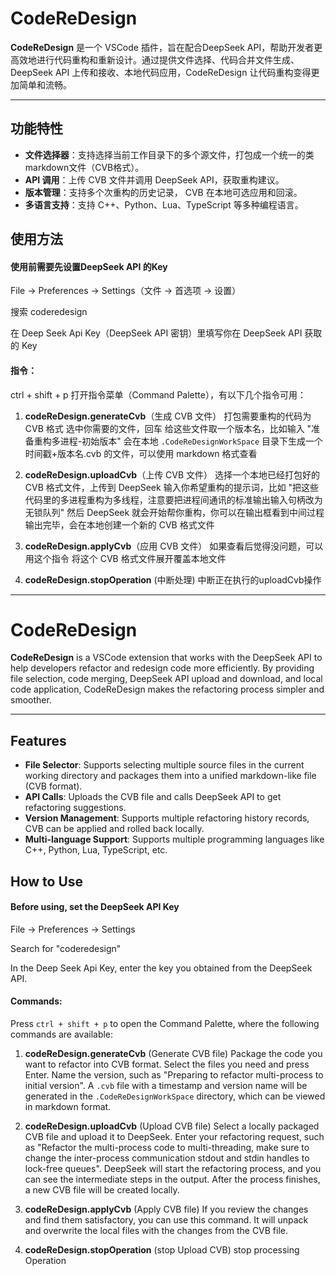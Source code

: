 # CodeReDesign

**CodeReDesign** 是一个 VSCode 插件，旨在配合DeepSeek API，帮助开发者更高效地进行代码重构和重新设计。通过提供文件选择、代码合并文件生成、DeepSeek API 上传和接收、本地代码应用，CodeReDesign 让代码重构变得更加简单和流畅。

---

## 功能特性

- **文件选择器**：支持选择当前工作目录下的多个源文件，打包成一个统一的类markdown文件（CVB格式）。
- **API 调用**：上传 CVB 文件并调用 DeepSeek API，获取重构建议。
- **版本管理**：支持多个次重构的历史记录， CVB 在本地可选应用和回滚。
- **多语言支持**：支持 C++、Python、Lua、TypeScript 等多种编程语言。

## 使用方法

#### 使用前需要先设置DeepSeek API 的Key
File -> Preferences -> Settings（文件 -> 首选项 -> 设置）

搜索 coderedesign

在 Deep Seek Api Key（DeepSeek API 密钥）里填写你在 DeepSeek API 获取的 Key

#### 指令：
ctrl + shift + p 打开指令菜单（Command Palette），有以下几个指令可用：

1. **codeReDesign.generateCvb**（生成 CVB 文件）
   打包需要重构的代码为 CVB 格式
   选中你需要的文件，回车
   给这些文件取一个版本名，比如输入 "准备重构多进程-初始版本"
   会在本地 `.CodeReDesignWorkSpace` 目录下生成一个时间戳+版本名.cvb 的文件，可以使用 markdown 格式查看

2. **codeReDesign.uploadCvb**（上传 CVB 文件）
   选择一个本地已经打包好的 CVB 格式文件，上传到 DeepSeek
   输入你希望重构的提示词，比如 "把这些代码里的多进程重构为多线程，注意要把进程间通讯的标准输出输入句柄改为无锁队列"
   然后 DeepSeek 就会开始帮你重构，你可以在输出框看到中间过程
   输出完毕，会在本地创建一个新的 CVB 格式文件

3. **codeReDesign.applyCvb**（应用 CVB 文件）
   如果查看后觉得没问题，可以用这个指令
   将这个 CVB 格式文件展开覆盖本地文件

4. **codeReDesign.stopOperation** (中断处理)
   中断正在执行的uploadCvb操作
---

# CodeReDesign

**CodeReDesign** is a VSCode extension that works with the DeepSeek API to help developers refactor and redesign code more efficiently. By providing file selection, code merging, DeepSeek API upload and download, and local code application, CodeReDesign makes the refactoring process simpler and smoother.

---

## Features

- **File Selector**: Supports selecting multiple source files in the current working directory and packages them into a unified markdown-like file (CVB format).
- **API Calls**: Uploads the CVB file and calls DeepSeek API to get refactoring suggestions.
- **Version Management**: Supports multiple refactoring history records, CVB can be applied and rolled back locally.
- **Multi-language Support**: Supports multiple programming languages like C++, Python, Lua, TypeScript, etc.

## How to Use

#### Before using, set the DeepSeek API Key
File -> Preferences -> Settings

Search for "coderedesign"

In the Deep Seek Api Key, enter the key you obtained from the DeepSeek API.

#### Commands:
Press `ctrl + shift + p` to open the Command Palette, where the following commands are available:

1. **codeReDesign.generateCvb** (Generate CVB file)
   Package the code you want to refactor into CVB format.
   Select the files you need and press Enter.
   Name the version, such as "Preparing to refactor multi-process to initial version".
   A `.cvb` file with a timestamp and version name will be generated in the `.CodeReDesignWorkSpace` directory, which can be viewed in markdown format.

2. **codeReDesign.uploadCvb** (Upload CVB file)
   Select a locally packaged CVB file and upload it to DeepSeek.
   Enter your refactoring request, such as "Refactor the multi-process code to multi-threading, make sure to change the inter-process communication stdout and stdin handles to lock-free queues".
   DeepSeek will start the refactoring process, and you can see the intermediate steps in the output.
   After the process finishes, a new CVB file will be created locally.

3. **codeReDesign.applyCvb** (Apply CVB file)
   If you review the changes and find them satisfactory, you can use this command.
   It will unpack and overwrite the local files with the changes from the CVB file.

4. **codeReDesign.stopOperation** (stop Upload CVB)
   stop processing Operation
